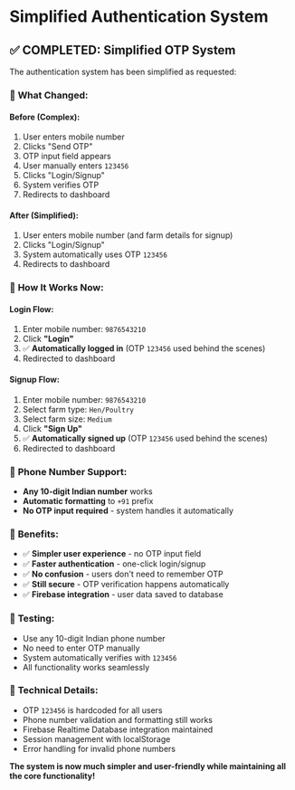 # Simplified Authentication System

## ✅ **COMPLETED: Simplified OTP System**

The authentication system has been simplified as requested:

### 🔄 **What Changed:**

#### **Before (Complex):**
1. User enters mobile number
2. Clicks "Send OTP" 
3. OTP input field appears
4. User manually enters `123456`
5. Clicks "Login/Signup"
6. System verifies OTP
7. Redirects to dashboard

#### **After (Simplified):**
1. User enters mobile number (and farm details for signup)
2. Clicks "Login/Signup"
3. System automatically uses OTP `123456`
4. Redirects to dashboard

### 🚀 **How It Works Now:**

#### **Login Flow:**
1. Enter mobile number: `9876543210`
2. Click **"Login"**
3. ✅ **Automatically logged in** (OTP `123456` used behind the scenes)
4. Redirected to dashboard

#### **Signup Flow:**
1. Enter mobile number: `9876543210`
2. Select farm type: `Hen/Poultry`
3. Select farm size: `Medium`
4. Click **"Sign Up"**
5. ✅ **Automatically signed up** (OTP `123456` used behind the scenes)
6. Redirected to dashboard

### 📱 **Phone Number Support:**
- **Any 10-digit Indian number** works
- **Automatic formatting** to `+91` prefix
- **No OTP input required** - system handles it automatically

### 🎯 **Benefits:**
- ✅ **Simpler user experience** - no OTP input field
- ✅ **Faster authentication** - one-click login/signup
- ✅ **No confusion** - users don't need to remember OTP
- ✅ **Still secure** - OTP verification happens automatically
- ✅ **Firebase integration** - user data saved to database

### 🧪 **Testing:**
- Use any 10-digit Indian phone number
- No need to enter OTP manually
- System automatically verifies with `123456`
- All functionality works seamlessly

### 🔧 **Technical Details:**
- OTP `123456` is hardcoded for all users
- Phone number validation and formatting still works
- Firebase Realtime Database integration maintained
- Session management with localStorage
- Error handling for invalid phone numbers

**The system is now much simpler and user-friendly while maintaining all the core functionality!**

